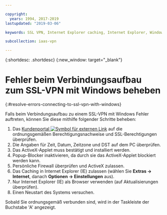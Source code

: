 ```yaml
---

copyright:
  years: 1994, 2017-2019
lastupdated: "2019-03-06"

keywords: SSL VPN, Internet Explorer caching, Internet Explorer, Windows

subcollection: iaas-vpn

---
```


{:shortdesc: .shortdesc}
{:new_window: target="_blank"}

# Fehler beim Verbindungsaufbau zum SSL-VPN mit Windows beheben
{:#resolve-errors-connecting-to-ssl-vpn-with-windows}

Falls beim Verbindungsaufbau zu einem SSL-VPN mit Windows Fehler auftreten, können Sie diese mithilfe folgender Schritte beheben:

1. Das [Kundenportal ![Symbol für externen Link](../../icons/launch-glyph.svg "Symbol für externen Link")](https://control.softlayer.com/) auf die ordnungsgemäßen Berechtigungsnachweise und SSL-Berechtigungen überprüfen.
2. Die Angaben für Zeit, Datum, Zeitzone und DST auf dem PC überprüfen.
3. Das ActiveX-Applet muss bestätigt und installiert werden.
4. Popup-Blocker inaktivieren, da durch sie das ActiveX-Applet blockiert werden kann.
5. Persönliche Firewall überprüfen und ActiveX zulassen.
6. Das Caching in Internet Explorer (IE) zulassen (wählen Sie **Extras -> Internet**, danach **Optionen -> Einstellungen** aus).
7. Nur Internet Explorer (IE) als Browser verwenden (auf Aktualisierungen überprüfen).
8. Einen Neustart des Systems versuchen.

Sobald Sie ordnungsgemäß verbunden sind, wird in der Taskleiste der Buchstabe 'A' angezeigt.

